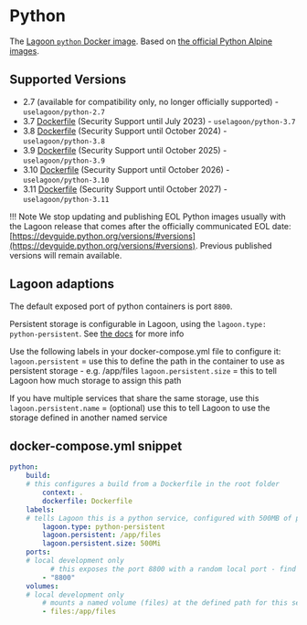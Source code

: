 # Python

The [Lagoon `python` Docker image](https://github.com/uselagoon/lagoon-images/tree/main/images/python). Based on [the official Python Alpine images](https://hub.docker.com/_/python/).

## Supported Versions

* 2.7 \(available for compatibility only, no longer officially supported\) - `uselagoon/python-2.7`
* 3.7 [Dockerfile](https://github.com/uselagoon/lagoon-images/blob/main/images/python/3.7.Dockerfile) (Security Support until July 2023) - `uselagoon/python-3.7`
* 3.8 [Dockerfile](https://github.com/uselagoon/lagoon-images/blob/main/images/python/3.8.Dockerfile) (Security Support until October 2024) - `uselagoon/python-3.8`
* 3.9 [Dockerfile](https://github.com/uselagoon/lagoon-images/blob/main/images/python/3.9.Dockerfile) (Security Support until October 2025) - `uselagoon/python-3.9`
* 3.10 [Dockerfile](https://github.com/uselagoon/lagoon-images/blob/main/images/python/3.10.Dockerfile) (Security Support until October 2026) - `uselagoon/python-3.10`
* 3.11 [Dockerfile](https://github.com/uselagoon/lagoon-images/blob/main/images/python/3.11.Dockerfile) (Security Support until October 2027) - `uselagoon/python-3.11`

!!! Note
    We stop updating and publishing EOL Python images usually with the Lagoon release that comes after the officially communicated EOL date: [https://devguide.python.org/versions/#versions](https://devguide.python.org/versions/#versions). Previous published versions will remain available.

## Lagoon adaptions

The default exposed port of python containers is port `8800`.

Persistent storage is configurable in Lagoon, using the `lagoon.type: python-persistent`. See [the docs](../using-lagoon-the-basics/docker-compose-yml.md#persistent-storage) for more info

Use the following labels in your docker-compose.yml file to configure it:
`lagoon.persistent` = use this to define the path in the container to use as persistent storage - e.g. /app/files
`lagoon.persistent.size` = this to tell Lagoon how much storage to assign this path

If you have multiple services that share the same storage, use this
`lagoon.persistent.name` = (optional) use this to tell Lagoon to use the storage defined in another named service

## docker-compose.yml snippet

```yaml title="docker-compose.yml"
python:
    build:
    # this configures a build from a Dockerfile in the root folder
        context: .
        dockerfile: Dockerfile
    labels:
    # tells Lagoon this is a python service, configured with 500MB of persistent storage at /app/files
        lagoon.type: python-persistent
        lagoon.persistent: /app/files
        lagoon.persistent.size: 500Mi
    ports:
    # local development only
          # this exposes the port 8800 with a random local port - find it with docker-compose port python 8800
        - "8800"
    volumes:
    # local development only
        # mounts a named volume (files) at the defined path for this service to replicate production
        - files:/app/files
```
